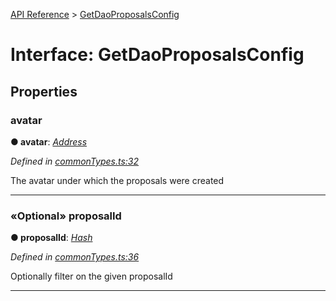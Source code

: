 [API Reference](../README.md) > [GetDaoProposalsConfig](../interfaces/GetDaoProposalsConfig.md)



# Interface: GetDaoProposalsConfig


## Properties
<a id="avatar"></a>

###  avatar

**●  avatar**:  *[Address](../#Address)* 

*Defined in [commonTypes.ts:32](https://github.com/daostack/arc.js/blob/caacbb2/lib/commonTypes.ts#L32)*



The avatar under which the proposals were created




___

<a id="proposalId"></a>

### «Optional» proposalId

**●  proposalId**:  *[Hash](../#Hash)* 

*Defined in [commonTypes.ts:36](https://github.com/daostack/arc.js/blob/caacbb2/lib/commonTypes.ts#L36)*



Optionally filter on the given proposalId




___


